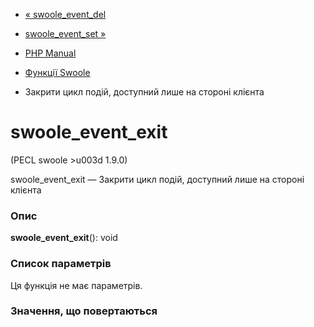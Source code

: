 - [« swoole_event_del](function.swoole-event-del.md)
- [swoole_event_set »](function.swoole-event-set.md)

- [PHP Manual](index.md)
- [Функції Swoole](ref.swoole-funcs.md)
- Закрити цикл подій, доступний лише на стороні клієнта

# swoole_event_exit

(PECL swoole \>u003d 1.9.0)

swoole_event_exit — Закрити цикл подій, доступний лише на стороні
клієнта

### Опис

**swoole_event_exit**(): void

### Список параметрів

Ця функція не має параметрів.

### Значення, що повертаються

